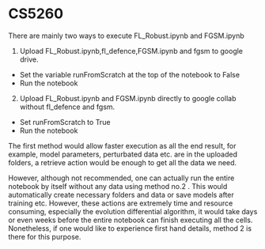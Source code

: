 # CS5260

There are mainly two ways to execute FL_Robust.ipynb and FGSM.ipynb

1. Upload FL_Robust.ipynb,fl_defence,FGSM.ipynb and fgsm to google drive.
  - Set the variable runFromScratch at the top of the notebook to False
  - Run the notebook
  
2. Upload FL_Robust.ipynb and FGSM.ipynb directly to google collab without fl_defence and fgsm.
  - Set runFromScratch to True
  - Run the notebook

The first method would allow faster execution as all the end result, for example, model parameters, perturbated data etc. are in the uploaded folders, a retrieve action would be enough to get all the data we need.

However, although not recommended, one can actually run the entire notebook by itself without any data using method no.2 . This would automatically create necessary folders and data or save models after training etc. However, these actions are extremely time and resource consuming, especially the evolution differential algorithm, it would take days or even weeks before the entire notebook can finish executing all the cells. Nonetheless, if one would like to experience first hand details, method 2 is there for this purpose.
